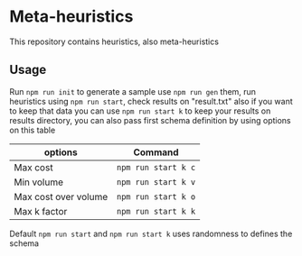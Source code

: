 # Meta-heuristics

This repository contains heuristics, also meta-heuristics

## Usage

Run `npm run init` to generate a sample use `npm run gen` them,
run heuristics using `npm run start`, check results on "result.txt"
also if you want to keep that data you can use `npm run start k`
to keep your results on results directory, you can also pass first 
schema definition by using options on this table

| options              | Command             |
| -------------------- | ------------------- |
| Max cost             | `npm run start k c` |
| Min volume           | `npm run start k v` |
| Max cost over volume | `npm run start k o` |
| Max k factor         | `npm run start k k` |

Default `npm run start` and `npm run start k` uses randomness to
defines the schema
